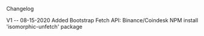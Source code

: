 Changelog


V1 -- 08-15-2020
Added Bootstrap
Fetch API: Binance/Coindesk
NPM install 'isomorphic-unfetch' package
